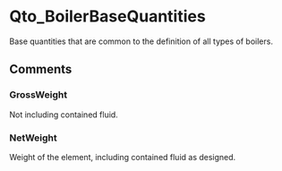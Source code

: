 # Qto_BoilerBaseQuantities

Base quantities that are common to the definition of all types of boilers.
<!-- end of short definition -->



## Comments

### GrossWeight

Not including contained fluid.

### NetWeight

Weight of the element, including contained fluid as designed.

